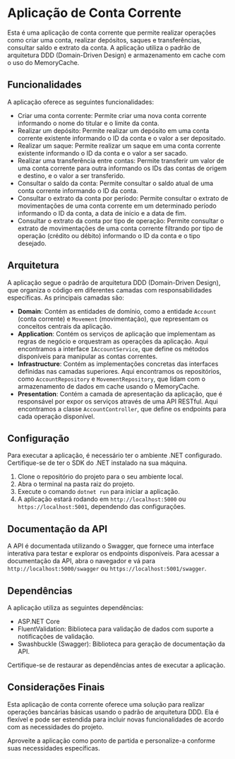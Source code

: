 # Aplicação de Conta Corrente

Esta é uma aplicação de conta corrente que permite realizar operações como criar uma conta, realizar depósitos, saques e transferências, consultar saldo e extrato da conta. A aplicação utiliza o padrão de arquitetura DDD (Domain-Driven Design) e armazenamento em cache com o uso do MemoryCache.

## Funcionalidades

A aplicação oferece as seguintes funcionalidades:

- Criar uma conta corrente: Permite criar uma nova conta corrente informando o nome do titular e o limite da conta.
- Realizar um depósito: Permite realizar um depósito em uma conta corrente existente informando o ID da conta e o valor a ser depositado.
- Realizar um saque: Permite realizar um saque em uma conta corrente existente informando o ID da conta e o valor a ser sacado.
- Realizar uma transferência entre contas: Permite transferir um valor de uma conta corrente para outra informando os IDs das contas de origem e destino, e o valor a ser transferido.
- Consultar o saldo da conta: Permite consultar o saldo atual de uma conta corrente informando o ID da conta.
- Consultar o extrato da conta por período: Permite consultar o extrato de movimentações de uma conta corrente em um determinado período informando o ID da conta, a data de início e a data de fim.
- Consultar o extrato da conta por tipo de operação: Permite consultar o extrato de movimentações de uma conta corrente filtrando por tipo de operação (crédito ou débito) informando o ID da conta e o tipo desejado.

## Arquitetura

A aplicação segue o padrão de arquitetura DDD (Domain-Driven Design), que organiza o código em diferentes camadas com responsabilidades específicas. As principais camadas são:

- **Domain**: Contém as entidades de domínio, como a entidade `Account` (conta corrente) e `Movement` (movimentação), que representam os conceitos centrais da aplicação.
- **Application**: Contém os serviços de aplicação que implementam as regras de negócio e orquestram as operações da aplicação. Aqui encontramos a interface `IAccountService`, que define os métodos disponíveis para manipular as contas correntes.
- **Infrastructure**: Contém as implementações concretas das interfaces definidas nas camadas superiores. Aqui encontramos os repositórios, como `AccountRepository` e `MovementRepository`, que lidam com o armazenamento de dados em cache usando o MemoryCache.
- **Presentation**: Contém a camada de apresentação da aplicação, que é responsável por expor os serviços através de uma API RESTful. Aqui encontramos a classe `AccountController`, que define os endpoints para cada operação disponível.

## Configuração

Para executar a aplicação, é necessário ter o ambiente .NET configurado. Certifique-se de ter o SDK do .NET instalado na sua máquina.

1. Clone o repositório do projeto para o seu ambiente local.
2. Abra o terminal na pasta raiz do projeto.
3. Execute o comando `dotnet run` para iniciar a aplicação.
4. A aplicação estará rodando em `http://localhost:5000` ou `https://localhost:5001`, dependendo das configurações.

## Documentação da API

A API é documentada utilizando o Swagger, que fornece uma interface interativa para testar e explorar os endpoints disponíveis. Para acessar a documentação da API, abra o navegador e vá para `http://localhost:5000/swagger` ou `https://localhost:5001/swagger`.

## Dependências

A aplicação utiliza as seguintes dependências:

- ASP.NET Core
- FluentValidation: Biblioteca para validação de dados com suporte a notificações de validação.
- Swashbuckle (Swagger): Biblioteca para geração de documentação da API.

Certifique-se de restaurar as dependências antes de executar a aplicação.

## Considerações Finais

Esta aplicação de conta corrente oferece uma solução para realizar operações bancárias básicas usando o padrão de arquitetura DDD. Ela é flexível e pode ser estendida para incluir novas funcionalidades de acordo com as necessidades do projeto.

Aproveite a aplicação como ponto de partida e personalize-a conforme suas necessidades específicas.

